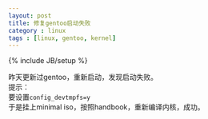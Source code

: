 ```yaml
---
layout: post
title: 修复gentoo启动失败
category : linux
tags : [linux, gentoo, kernel]
---
```

{% include JB/setup %}

昨天更新过gentoo，重新启动，发现启动失败。  
提示：  
要设置`config_devtmpfs=y`  
于是挂上minimal iso，按照handbook，重新编译内核，成功。

